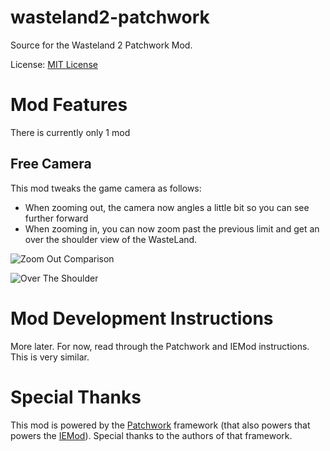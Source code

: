 # wasteland2-patchwork
Source for the Wasteland 2 Patchwork Mod.

License: [MIT License](http://opensource.org/licenses/MIT)

# Mod Features

There is currently only 1 mod

## Free Camera

This mod tweaks the game camera as follows:

* When zooming out, the camera now angles a little bit so you can see further forward
* When zooming in, you can now zoom past the previous limit and get an over the shoulder view of the WasteLand.

![Zoom Out Comparison](http://images.akamai.steamusercontent.com/ugc/646625190670843433/4A998C6B400C567479489020EFB0A478FA6670D8/)

![Over The Shoulder](http://images.akamai.steamusercontent.com/ugc/646625190670604515/B8AFE546F3D7E4B0C94441A92B82B9CF2C72F2FE/)


# Mod Development Instructions

More later.  For now, read through the Patchwork and IEMod instructions.  This is very similar.

# Special Thanks
This mod is powered by the [Patchwork](https://github.com/GregRos/Patchwork) framework (that also powers  that powers the [IEMod](https://github.com/GregRos/IEMod.pw)).  Special thanks to the authors of that framework.
